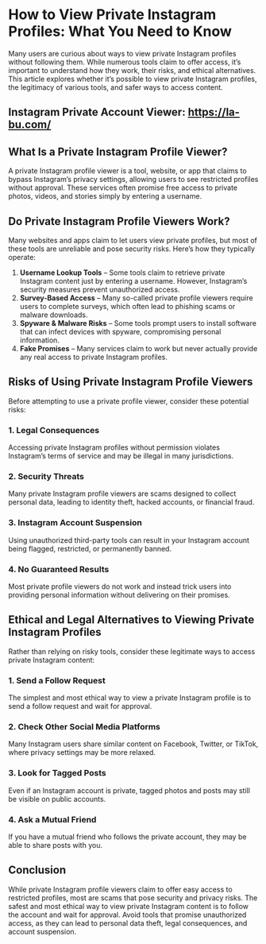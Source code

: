# **How to View Private Instagram Profiles: What You Need to Know**

Many users are curious about ways to view private Instagram profiles without following them. While numerous tools claim to offer access, it’s important to understand how they work, their risks, and ethical alternatives. This article explores whether it’s possible to view private Instagram profiles, the legitimacy of various tools, and safer ways to access content.
## Instagram Private Account Viewer: https://la-bu.com/
## What Is a Private Instagram Profile Viewer?

A private Instagram profile viewer is a tool, website, or app that claims to bypass Instagram’s privacy settings, allowing users to see restricted profiles without approval. These services often promise free access to private photos, videos, and stories simply by entering a username.

## Do Private Instagram Profile Viewers Work?

Many websites and apps claim to let users view private profiles, but most of these tools are unreliable and pose security risks. Here’s how they typically operate:

1. **Username Lookup Tools** – Some tools claim to retrieve private Instagram content just by entering a username. However, Instagram’s security measures prevent unauthorized access.
2. **Survey-Based Access** – Many so-called private profile viewers require users to complete surveys, which often lead to phishing scams or malware downloads.
3. **Spyware & Malware Risks** – Some tools prompt users to install software that can infect devices with spyware, compromising personal information.
4. **Fake Promises** – Many services claim to work but never actually provide any real access to private Instagram profiles.

## Risks of Using Private Instagram Profile Viewers

Before attempting to use a private profile viewer, consider these potential risks:

### 1. **Legal Consequences**
Accessing private Instagram profiles without permission violates Instagram’s terms of service and may be illegal in many jurisdictions.

### 2. **Security Threats**
Many private Instagram profile viewers are scams designed to collect personal data, leading to identity theft, hacked accounts, or financial fraud.

### 3. **Instagram Account Suspension**
Using unauthorized third-party tools can result in your Instagram account being flagged, restricted, or permanently banned.

### 4. **No Guaranteed Results**
Most private profile viewers do not work and instead trick users into providing personal information without delivering on their promises.

## Ethical and Legal Alternatives to Viewing Private Instagram Profiles

Rather than relying on risky tools, consider these legitimate ways to access private Instagram content:

### 1. **Send a Follow Request**
The simplest and most ethical way to view a private Instagram profile is to send a follow request and wait for approval.

### 2. **Check Other Social Media Platforms**
Many Instagram users share similar content on Facebook, Twitter, or TikTok, where privacy settings may be more relaxed.

### 3. **Look for Tagged Posts**
Even if an Instagram account is private, tagged photos and posts may still be visible on public accounts.

### 4. **Ask a Mutual Friend**
If you have a mutual friend who follows the private account, they may be able to share posts with you.

## Conclusion

While private Instagram profile viewers claim to offer easy access to restricted profiles, most are scams that pose security and privacy risks. The safest and most ethical way to view private Instagram content is to follow the account and wait for approval. Avoid tools that promise unauthorized access, as they can lead to personal data theft, legal consequences, and account suspension.

